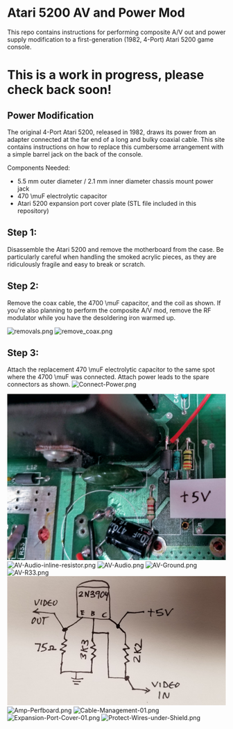 # Atari 5200 AV and Power Mod
This repo contains instructions for performing composite A/V out and power supply modification to a first-generation (1982, 4-Port) Atari 5200 game console.

# This is a work in progress, please check back soon!

## Power Modification

The original 4-Port Atari 5200, released in 1982, draws its power from an adapter connected at the far end of a long and bulky coaxial cable. This site contains instructions on how to replace this cumbersome arrangement with a simple barrel jack on the back of the console.

Components Needed:
- 5.5 mm outer diameter / 2.1 mm inner diameter chassis mount power jack 
- 470 \muF electrolytic capacitor 
- Atari 5200 expansion port cover plate (STL file included in this repository)

## Step 1:
Disassemble the Atari 5200 and remove the motherboard from the case.  Be particularly careful when handling the smoked acrylic pieces, as they are ridiculously fragile and easy to break or scratch.

## Step 2: 
Remove the coax cable, the 4700 \muF capacitor, and the coil as shown.  If you're also planning to perform the composite A/V mod, remove the RF modulator while you have the desoldering iron warmed up.

![removals.png](images/removals.png?raw=true "removals.png")
![remove_coax.png](images/remove_coax.png?raw=true "remove_coax.png")

## Step 3:

Attach the replacement 470 \muF electrolytic capacitor to the same spot where the 4700 \muF was connected.  Attach power leads to the spare connectors as shown.
![Connect-Power.png](images/Connect-Power.png?raw=true "Connect-Power.png")


![AV-5volts.jpg](images/AV-5volts.jpg?raw=true "AV-5volts.jpg")
![AV-Audio-inline-resistor.png](images/AV-Audio-inline-resistor.png?raw=true "AV-Audio-inline-resistor.png")
![AV-Audio.png](images/AV-Audio.png?raw=true "AV-Audio.png")
![AV-Ground.png](images/AV-Ground.png?raw=true "AV-Ground.png")
![AV-R33.png](images/AV-R33.png?raw=true "AV-R33.png")
![AV_Amplifier.png](images/AV_Amplifier.png?raw=true "AV_Amplifier.png")
![Amp-Perfboard.png](images/Amp-Perfboard.png?raw=true "Amp-Perfboard.png")
![Cable-Management-01.png](images/Cable-Management-01.png?raw=true "Cable-Management-01.png")
![Expansion-Port-Cover-01.png](images/Expansion-Port-Cover-01.png?raw=true "Expansion-Port-Cover-01.png")
![Protect-Wires-under-Shield.png](images/Protect-Wires-under-Shield.png?raw=true "Protect-Wires-under-Shield.png")

